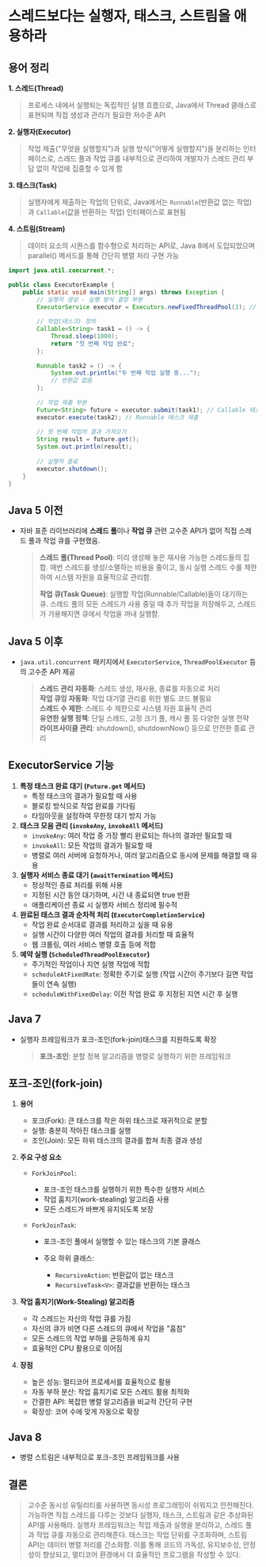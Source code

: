 # 스레드보다는 실행자, 태스크, 스트림을 애용하라

## 용어 정리

**1. 스레드(Thread)**

> 프로세스 내에서 실행되는 독립적인 실행 흐름으로, Java에서 Thread 클래스로 표현되며 직접 생성과 관리가 필요한 저수준 API

**2. 실행자(Executor)**

> 작업 제출("무엇을 실행할지")과 실행 방식("어떻게 실행할지")을 분리하는 인터페이스로, 스레드 풀과 작업 큐를 내부적으로 관리하여 개발자가 스레드 관리 부담 없이 작업에 집중할 수 있게 함

**3. 태스크(Task)**

> 실행자에게 제출하는 작업의 단위로, Java에서는 `Runnable`(반환값 없는 작업)과 `Callable`(값을 반환하는 작업) 인터페이스로 표현됨

**4. 스트림(Stream)**

> 데이터 요소의 시퀀스를 함수형으로 처리하는 API로, Java 8에서 도입되었으며 parallel() 메서드를 통해 간단히 병렬 처리 구현 가능

```java
import java.util.concurrent.*;

public class ExecutorExample {
    public static void main(String[] args) throws Exception {
        // 실행자 생성 - 실행 방식 결정 부분
        ExecutorService executor = Executors.newFixedThreadPool(3); // 스레드 3개로 구성된 풀
        
        // 작업(태스크) 정의
        Callable<String> task1 = () -> {
            Thread.sleep(1000);
            return "첫 번째 작업 완료";
        };
        
        Runnable task2 = () -> {
            System.out.println("두 번째 작업 실행 중...");
            // 반환값 없음
        };
        
        // 작업 제출 부분
        Future<String> future = executor.submit(task1); // Callable 태스크 제출
        executor.execute(task2); // Runnable 태스크 제출
        
        // 첫 번째 작업의 결과 가져오기
        String result = future.get();
        System.out.println(result);
        
        // 실행자 종료
        executor.shutdown();
    }
}
```

## Java 5 이전

- 자바 표준 라이브러리에 **스레드 풀**이나 **작업 큐** 관련 고수준 API가 없어 직접 스레드 풀과 작업 큐를 구현했음.

  > **스레드 풀(Thread Pool)**: 미리 생성해 놓은 재사용 가능한 스레드들의 집합. 매번 스레드를 생성/소멸하는 비용을 줄이고, 동시 실행 스레드 수를 제한하여 시스템 자원을 효율적으로 관리함.
  > 
  > **작업 큐(Task Queue)**: 실행할 작업(Runnable/Callable)들이 대기하는 큐. 스레드 풀의 모든 스레드가 사용 중일 때 추가 작업을 저장해두고, 스레드가 가용해지면 큐에서 작업을 꺼내 실행함.

## Java 5 이후

- `java.util.concurrent` 패키지에서 `ExecutorService`, `ThreadPoolExecutor` 등의 고수준 API 제공

  > **스레드 관리 자동화**: 스레드 생성, 재사용, 종료를 자동으로 처리 <br>
  > **작업 큐잉 자동화**: 작업 대기열 관리를 위한 별도 코드 불필요 <br>
  > **스레드 수 제한**: 스레드 수 제한으로 시스템 자원 효율적 관리 <br>
  > **유연한 실행 정책**: 단일 스레드, 고정 크기 풀, 캐시 풀 등 다양한 실행 전략 <br>
  > **라이프사이클 관리**: shutdown(), shutdownNow() 등으로 안전한 종료 관리


## ExecutorService 기능

1. **특정 태스크 완료 대기 (`Future.get` 메서드)**
    - 특정 태스크의 결과가 필요할 때 사용
    - 블로킹 방식으로 작업 완료를 기다림
    - 타임아웃을 설정하여 무한정 대기 방지 가능
2. **태스크 모음 관리 (`invokeAny`, `invokeAll` 메서드)**
    - `invokeAny`: 여러 작업 중 가장 빨리 완료되는 하나의 결과만 필요할 때
    - `invokeAll`: 모든 작업의 결과가 필요할 때
    - 병렬로 여러 서버에 요청하거나, 여러 알고리즘으로 동시에 문제를 해결할 때 유용
3. **실행자 서비스 종료 대기 (`awaitTermination` 메서드)**
    - 정상적인 종료 처리를 위해 사용
    - 지정된 시간 동안 대기하며, 시간 내 종료되면 true 반환
    - 애플리케이션 종료 시 실행자 서비스 정리에 필수적
4. **완료된 태스크 결과 순차적 처리 (`ExecutorCompletionService`)**
    - 작업 완료 순서대로 결과를 처리하고 싶을 때 유용
    - 실행 시간이 다양한 여러 작업의 결과를 처리할 때 효율적
    - 웹 크롤링, 여러 서비스 병렬 호출 등에 적합
5. **예약 실행 (`ScheduledThreadPoolExecutor`)**
    - 주기적인 작업이나 지연 실행 작업에 적합
    - `scheduleAtFixedRate`: 정확한 주기로 실행 (작업 시간이 주기보다 길면 작업들이 연속 실행)
    - `scheduleWithFixedDelay`: 이전 작업 완료 후 지정된 지연 시간 후 실행

## Java 7

- 실행자 프레임워크가 포크-조인(fork-join)태스크를 지원하도록 확장

  > **포크-조인**: 분할 정복 알고리즘을 병렬로 실행하기 위한 프레임워크

## 포크-조인(fork-join)

1. **용어**
    - 포크(Fork): 큰 태스크를 작은 하위 태스크로 재귀적으로 분할
    - 실행: 충분히 작아진 태스크를 실행
    - 조인(Join): 모든 하위 태스크의 결과를 합쳐 최종 결과 생성

2. **주요 구성 요소**
    - `ForkJoinPool`:

        - 포크-조인 태스크를 실행하기 위한 특수한 실행자 서비스
        - 작업 훔치기(work-stealing) 알고리즘 사용
        - 모든 스레드가 바쁘게 유지되도록 보장


    - `ForkJoinTask`:

        - 포크-조인 풀에서 실행할 수 있는 태스크의 기본 클래스
        - 주요 하위 클래스:

            - `RecursiveAction`: 반환값이 없는 태스크
            - `RecursiveTask<V>`: 결과값을 반환하는 태스크

3. **작업 훔치기(Work-Stealing) 알고리즘**
    - 각 스레드는 자신의 작업 큐를 가짐
    - 자신의 큐가 비면 다른 스레드의 큐에서 작업을 "훔침"
    - 모든 스레드의 작업 부하를 균등하게 유지
    - 효율적인 CPU 활용으로 이어짐

4. **장점**
    - 높은 성능: 멀티코어 프로세서를 효율적으로 활용
    - 자동 부하 분산: 작업 훔치기로 모든 스레드 활용 최적화
    - 간결한 API: 복잡한 병렬 알고리즘을 비교적 간단히 구현
    - 확장성: 코어 수에 맞게 자동으로 확장

## Java 8

- 병렬 스트림은 내부적으로 포크-조인 프레임워크를 사용

## 결론

> 고수준 동시성 유틸리티를 사용하면 동시성 프로그래밍이 쉬워지고 안전해진다. 가능하면 직접 스레드를 다루는 것보다 실행자, 태스크, 스트림과 같은 추상화된 API를 사용해라. 실행자 프레임워크는 작업 제출과 실행을 분리하고, 스레드 풀과 작업 큐를 자동으로 관리해준다. 태스크는 작업 단위를 구조화하며, 스트림 API는 데이터 병렬 처리를 간소화함. 이를 통해 코드의 가독성, 유지보수성, 안정성이 향상되고, 멀티코어 환경에서 더 효율적인 프로그램을 작성할 수 있다.